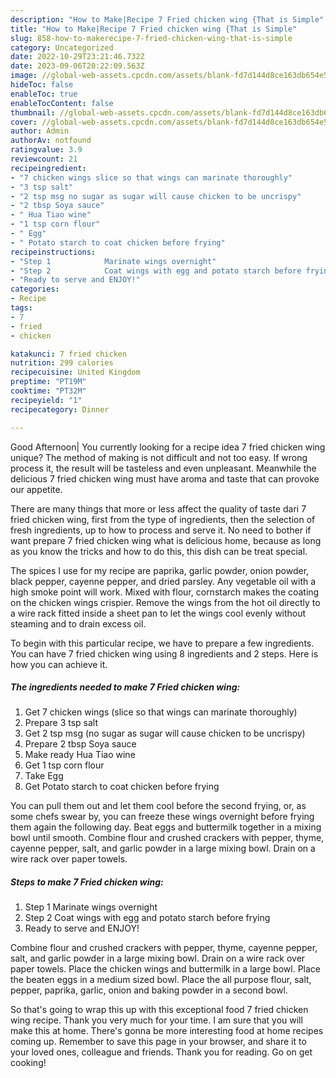 ```yaml
---
description: "How to Make|Recipe 7 Fried chicken wing {That is Simple"
title: "How to Make|Recipe 7 Fried chicken wing {That is Simple"
slug: 858-how-to-makerecipe-7-fried-chicken-wing-that-is-simple
category: Uncategorized
date: 2022-10-29T23:21:46.732Z
date: 2023-09-06T20:22:09.563Z
image: //global-web-assets.cpcdn.com/assets/blank-fd7d144d8ce163db654e5a02c40b08a2775adb7897d16e4062681dc7e1b2800f.png
hideToc: false
enableToc: true
enableTocContent: false
thumbnail: //global-web-assets.cpcdn.com/assets/blank-fd7d144d8ce163db654e5a02c40b08a2775adb7897d16e4062681dc7e1b2800f.png
cover: //global-web-assets.cpcdn.com/assets/blank-fd7d144d8ce163db654e5a02c40b08a2775adb7897d16e4062681dc7e1b2800f.png
author: Admin
authorAv: notfound
ratingvalue: 3.9
reviewcount: 21
recipeingredient:
- "7 chicken wings slice so that wings can marinate thoroughly"
- "3 tsp salt"
- "2 tsp msg no sugar as sugar will cause chicken to be uncrispy"
- "2 tbsp Soya sauce"
- " Hua Tiao wine"
- "1 tsp corn flour"
- " Egg"
- " Potato starch to coat chicken before frying"
recipeinstructions:
- "Step 1            Marinate wings overnight"
- "Step 2            Coat wings with egg and potato starch before frying"
- "Ready to serve and ENJOY!"
categories:
- Recipe
tags:
- 7
- fried
- chicken

katakunci: 7 fried chicken 
nutrition: 299 calories
recipecuisine: United Kingdom
preptime: "PT19M"
cooktime: "PT32M"
recipeyield: "1"
recipecategory: Dinner

---
```



Good Afternoon| You currently looking for a recipe idea 7 fried chicken wing unique? The method of making is not difficult and not too easy. If wrong process it, the result will be tasteless and even unpleasant. Meanwhile the delicious 7 fried chicken wing must have aroma and taste that can provoke our appetite.






There are many things that more or less affect the quality of taste dari 7 fried chicken wing, first from the type of ingredients, then the selection of fresh ingredients, up to how to process and serve it. No need to bother if want prepare 7 fried chicken wing what is delicious home, because as long as you know the tricks and how to do this, this dish can be treat special.


The spices I use for my recipe are paprika, garlic powder, onion powder, black pepper, cayenne pepper, and dried parsley. Any vegetable oil with a high smoke point will work. Mixed with flour, cornstarch makes the coating on the chicken wings crispier. Remove the wings from the hot oil directly to a wire rack fitted inside a sheet pan to let the wings cool evenly without steaming and to drain excess oil.


To begin with this particular recipe, we have to prepare a few ingredients. You can have 7 fried chicken wing using 8 ingredients and 2 steps. Here is how you can achieve it.

<!--inarticleads1-->

##### The ingredients needed to make 7 Fried chicken wing:

1. Get 7 chicken wings (slice so that wings can marinate thoroughly)
1. Prepare 3 tsp salt
1. Get 2 tsp msg (no sugar as sugar will cause chicken to be uncrispy)
1. Prepare 2 tbsp Soya sauce
1. Make ready  Hua Tiao wine
1. Get 1 tsp corn flour
1. Take  Egg
1. Get  Potato starch to coat chicken before frying


You can pull them out and let them cool before the second frying, or, as some chefs swear by, you can freeze these wings overnight before frying them again the following day. Beat eggs and buttermilk together in a mixing bowl until smooth. Combine flour and crushed crackers with pepper, thyme, cayenne pepper, salt, and garlic powder in a large mixing bowl. Drain on a wire rack over paper towels. 

<!--inarticleads2-->

##### Steps to make 7 Fried chicken wing:

1. Step 1            Marinate wings overnight
1. Step 2            Coat wings with egg and potato starch before frying
1. Ready to serve and ENJOY!

Combine flour and crushed crackers with pepper, thyme, cayenne pepper, salt, and garlic powder in a large mixing bowl. Drain on a wire rack over paper towels. Place the chicken wings and buttermilk in a large bowl. Place the beaten eggs in a medium sized bowl. Place the all purpose flour, salt, pepper, paprika, garlic, onion and baking powder in a second bowl. 

So that's going to wrap this up with this exceptional food 7 fried chicken wing recipe. Thank you very much for your time. I am sure that you will make this at home. There's gonna be more interesting food at home recipes coming up. Remember to save this page in your browser, and share it to your loved ones, colleague and friends. Thank you for reading. Go on get cooking!

